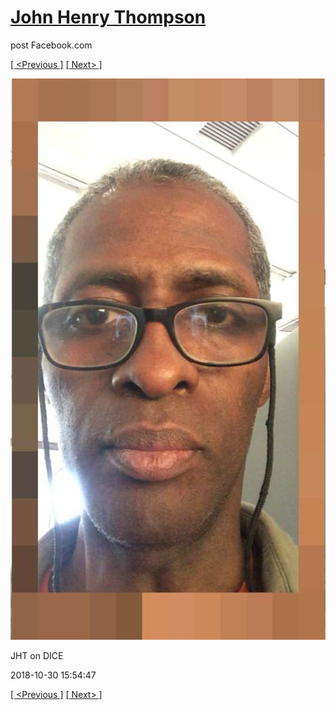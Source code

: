 # [John Henry Thompson](../README.md)
post Facebook.com

[[ <Previous ]](2018-10-30-2.md) [[ Next> ]](2018-10-30-4.md)

[![](../media/2018-10-30/Timeline-Photos-JHT-on-DICE.jpg)](../README.md)

JHT on DICE

2018-10-30 15:54:47

[[ <Previous ]](2018-10-30-2.md) [[ Next> ]](2018-10-30-4.md)